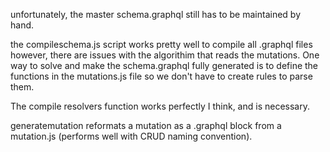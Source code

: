 unfortunately, the master schema.graphql still has to be maintained by hand.

the compileschema.js script works pretty well to compile all .graphql files
however, there are issues with the algorithim that reads the mutations.
One way to solve and make the schema.graphql fully generated is to define the functions in the mutations.js file so we don't have to create rules to parse them.

The compile resolvers function works perfectly I think, and is necessary.

generatemutation reformats a mutation as a .graphql block from a mutation.js (performs well with CRUD naming convention).
